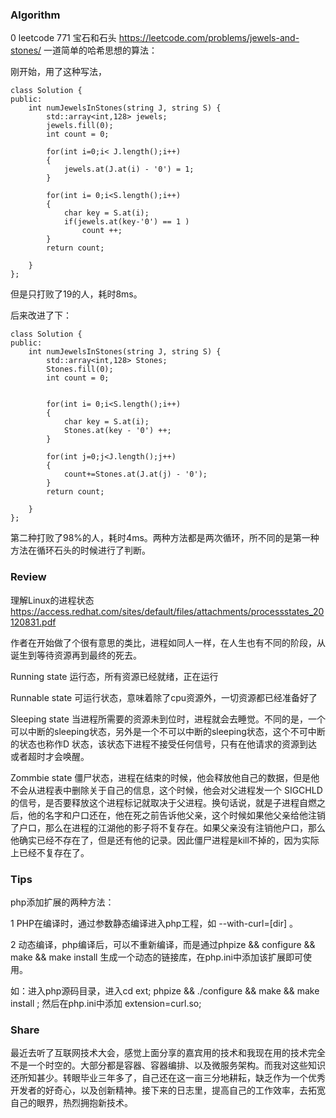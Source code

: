 
### Algorithm
0
leetcode 771 宝石和石头
https://leetcode.com/problems/jewels-and-stones/
一道简单的哈希思想的算法：

刚开始，用了这种写法，
```
class Solution {
public:
    int numJewelsInStones(string J, string S) {
        std::array<int,128> jewels;
        jewels.fill(0);
        int count = 0;
        
        for(int i=0;i< J.length();i++)
        {
            jewels.at(J.at(i) - '0') = 1;
        }
        
        for(int i= 0;i<S.length();i++)
        {
            char key = S.at(i);
            if(jewels.at(key-'0') == 1 )
                count ++;
        }
        return count;
        
    }
};
```
但是只打败了19的人，耗时8ms。

后来改进了下：

```
class Solution {
public:
    int numJewelsInStones(string J, string S) {
        std::array<int,128> Stones;
        Stones.fill(0);
        int count = 0;
        
        
        for(int i= 0;i<S.length();i++)
        {
            char key = S.at(i);
            Stones.at(key - '0') ++;
        }
        
        for(int j=0;j<J.length();j++)
        {
            count+=Stones.at(J.at(j) - '0');
        }
        return count;
        
    }
};
```
第二种打败了98%的人，耗时4ms。两种方法都是两次循环，所不同的是第一种方法在循环石头的时候进行了判断。

### Review
理解Linux的进程状态
https://access.redhat.com/sites/default/files/attachments/processstates_20120831.pdf

作者在开始做了个很有意思的类比，进程如同人一样，在人生也有不同的阶段，从诞生到等待资源再到最终的死去。

Running state  运行态，所有资源已经就绪，正在运行

Runnable state 可运行状态，意味着除了cpu资源外，一切资源都已经准备好了

Sleeping state 当进程所需要的资源未到位时，进程就会去睡觉。不同的是，一个可以中断的sleeping状态，另外是一个不可以中断的sleeping状态，这个不可中断的状态也称作D 状态，该状态下进程不接受任何信号，只有在他请求的资源到达或者超时才会唤醒。

Zommbie state  僵尸状态，进程在结束的时候，他会释放他自己的数据，但是他不会从进程表中删除关于自己的信息，这个时候，他会对父进程发一个 SIGCHLD的信号，是否要释放这个进程标记就取决于父进程。换句话说，就是子进程自燃之后，他的名字和户口还在，他在死之前告诉他父亲，这个时候如果他父亲给他注销了户口，那么在进程的江湖他的影子将不复存在。如果父亲没有注销他户口，那么他确实已经不存在了，但是还有他的记录。因此僵尸进程是kill不掉的，因为实际上已经不复存在了。


### Tips

php添加扩展的两种方法：

1 PHP在编译时，通过参数静态编译进入php工程，如 --with-curl=[dir] 。

2 动态编译，php编译后，可以不重新编译，而是通过phpize && configure && make && make install 生成一个动态的链接库，在php.ini中添加该扩展即可使用。

如：进入php源码目录，进入cd ext; phpize && ./configure && make && make install ; 然后在php.ini中添加 extension=curl.so;

### Share

最近去听了互联网技术大会，感觉上面分享的嘉宾用的技术和我现在用的技术完全不是一个时空的。大部分都是容器、容器编排、以及微服务架构。而我对这些知识还所知甚少。转眼毕业三年多了，自己还在这一亩三分地耕耘，缺乏作为一个优秀开发者的好奇心，以及创新精神。接下来的日志里，提高自己的工作效率，去拓宽自己的眼界，热烈拥抱新技术。


